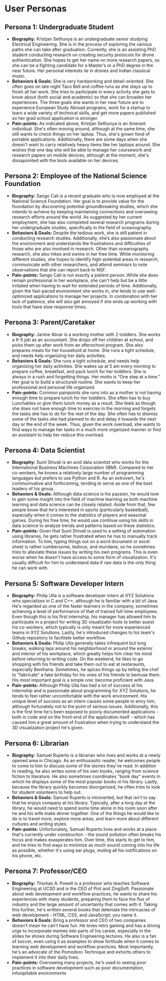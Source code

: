# User Personas

## Persona 1: Undergraduate Student

- **Biography:** Kristjan Sethunya is an undergraduate senior studying Electrical Engineering. She is in the process of exploring the various paths she can take after graduation. Currently, she is an assisting PhD student conducting research on creating security protocols for drone authentication. She hopes to get her name on more research papers, so she can be a fighting candidate for a Master’s or a PhD degree in the near future. Her personal interests lie in drones and Indian classical music.
- **Behaviors & Goals:** She is very hardworking and detail-oriented. She often goes on late night Taco Bell and coffee runs as she stays up to finish all her work. She tries to participate in every activity she gets to know about (both social and academic) so that she can broaden her experiences. The three goals she wants in her near future are to experience European Study Abroad programs, work for a startup to learn a wide variety of technical skills, and get more papers published so her grad school application is stronger.
- **Pain-points:** As indicated above, Kristjan Sethunya is an itinerant individual. She's often moving around, although at the same time, she still wants to check things on her laptop. Thus, she's grown fond of portable applications. Additionally, there are some days when she doesn't want to carry relatively heavy items like her laptops around. She wishes that one day she will be able to manage her coursework and research papers on mobile devices, although at the moment, she's dissapointed with the tools available on her devices.

## Persona 2: Employee of the National Science Foundation

- **Biography:** Sango Cali is a recent graduate who is now employed at the National Science Foundation. Her goal is to provide value for the foundation by discovering potential groundbreaking studies, which she intends to achieve by keeping maintaining connections and overseeing research efforts around the world. As suggested by her current employment, she has also completed several research programs during her undergraduate studies, specifically in the field of oceanography.
- **Behaviors & Goals:** Despite the tedious work, she is still patient in conducting research studies. Additionally, she’s also passionate about the environment and understands the frustrations and difficulties of those who are also involved in research. Other than oceanography research, she also hikes and swims in her free time. While monitoring different studies, she hopes to identify high-potential areas in research, communicate with other researchers, and attend seminars to note observations that she can report back to NSF.
- **Pain-points:** Sango Cali is not exactly a patient person. While she does remain professional in her workplace, she can't help but be a little irritated when having to wait for extended periods of time. Additionally, given the fast-paced environment she works in, she tends to use well-optimized applications to manage her projects. In combination with her lack of patience, she will also get annoyed if she ends up working with tools that have slow response times.

## Persona 3: Parent/Caretaker

- **Biography:** Janine Abrar is a working mother with 2 toddlers. She works a 9-5 job as an accountant. She drops off her children at school, and picks them up after work from an afterschool program. She also prepares meals for her household at home. She runs a tight schedule, and needs help organizing her daily activities.
- **Behaviors & Goals:** She runs a tight schedule, and needs help organizing her daily activities. She wakes up at 5 am every morning to prepare coffee, breakfast, and pack lunch for her toddlers. She is always in a rush and forgetting things. Her motto is “One step at a time.” Her goal is to build a structured routine. She wants to keep her professional and personal life organized.
- **Pain-points:** Common painpoints she runs into as a mother is not having enough time to prepare lunch for her toddlers. She often has to buy Lunchables or give them lunch money as a result. She feels as though she does not have enough time to exercise in the morning and forgets the tasks she has to do for the rest of the day. She often has to dismiss some of the tasks she had planned to do and delay it towards the next day or the end of the week. Thus, given the work overload, she wants to find ways to manage her tasks in a much more organized manner or find an assistant to help her reduce this overload.

## Persona 4: Data Scientist
- **Biography:** Sunil Shivali is an avid data scientist who works for the International Business Machines Corporation (IBM). Compared to her co-workers, he knows a relatively large number of programming languages but prefers to use Python and R. As an extrovert, he's communivative and forthcoming, tending to serve as one of the best leaders of his group.
- **Behaviors & Goals:** Although data science is his passion, he would love to gain some insight into the field of machine learning as both machine learning and data science can be closely related. Aside from that, few people know that he's interested in sports (particularly basketball), especially when it comes to the statistics of players and seasonal games. During his free time, he would use continue using his skills in data science to analyze trends and patterns based on these statistics.
- **Pain-points:** Given that Sunil Shivali is used to a setting of automation using libraries, he gets rather frustrated when he has to manually track information. To him, typing things out on a word document or excel sheet is rather cumbersome, tedious, and mundane, so he sometimes tries to alleviate these issues by writing his own programs. This is even worse when he doesn't have access to some form of visualization. It's usually difficult for him to understand data if raw data is the only thing he can work with.

## Persona 5: Software Developer Intern
- **Biography:** Philip Ulla is a software developer intern at XYZ Solutions who specializes in C and C++, although he is familiar with a bit of Java. He's regarded as one of the faster learners in the company, sometimes achieving a level of performance of that of trained full-time employees. Even though this is his first internship, his manager has allowed him to participate in a project for writing 3D visualizatin tools to better assist his co-workers, which typically is only meant for more experienced teams in XYZ Solutions. Lastly, he's introduced changes to his team's Github repository to facilitate better workflow.
- **Behaviors & Goals:** Philip Ulla generally takes infrequent but long breaks, walking laps around his neighborhood or around the exterior and interior of his workplace, which greatly helps him clear his mind before returning to writing code. On the weekend, he likes to go shopping with his friends and take them out to eat at restaraunts, especially Benihana. Sometimes, he spices things up by telling the chef to "fabricate" a fake birthday for his ones of his friends to bemuse them. His most important goal is a simple one: become proficient with Java.
- **Pain-points:** Although Philip Ulla has had a lot of success at his internship and is passionate about programming for XYZ Solutions, he tends to feel rather uncomfortable with the work environment. His unique level of success as an intern causes some people to envy him, although fortunately not to the point of serious issues. Additionally, this is the first time he's been exposed to poorly documented applications - both in code and on the front-end of the application itself - which has caused him a great amount of frustration when trying to understand the 3D visualization project he's given.

## Persona 6: Librarian
- **Biography:** Samuel Ruperto is a librarian who lives and works at a newly opened area in Chicago. As an enthusiastic reader, he welcomes people to come to him to discuss some of the stories they've read. In addition to reading, he also writes some of his own books, ranging from science fiction to literature. He also sometimes coordinates "book day" events in which he displays some of the most popular books in his library. Lastly, because the library quickly becomes disorganized, he often tries to look for student volunteers to help out.
- **Behaviors & Goals:** Samuel Ruperto is introverted, but that isn't to say that he enjoys company at his library. Typically, after a long day at the library, he would need to spend some time alone in his room soon after he and his wife make dinner together. One of the things he would like to do is to travel more, explore more areas, and learn more about different cultures and writing styles.
- **Pain-points:** Unfortunately, Samuel Ruperto lives and works at a place that's currently under construction - the sound pollution often breaks his focus and makes exasperates him. Over time, this starts to get to him, and he tries to find ways to minimize as much sound coming into his life as possible, whether it's using ear plugs, muting all his notifications on his phone, etc.

## Persona 7: Professor/CEO
- **Biography:** Thomas A. Powell is a professor who teaches Software Engineering at UCSD and is the CEO of Pint and ZingSoft. Passionate about web development and workflow practices, he wants to share his experiences with many students, preparing them to face the flux of industry and the large amount of uncertainty that comes with it. Taking this further, he's written several books that deleniate the intricacies of web development - HTML, CSS, and JavaScript; you name it.
- **Behaviors & Goals:** Bring a professor and CEO of two companies doesn't mean he can't have fun. He loves retro gaming and has a strong urge to incorporate memes into parts of his career, especially in the slides he shows during Software Engineering lectures. He also is a fan of soccer, even using it as examples to show fortitude when it comes to learning web development and workflow practices. Most importantly, he's an advocate of the Pomodoro Technique and exhorts others to implement it into their daily lives.
- **Pain-points:** Overseeing many projects, he's used to seeing poor practices in software development such as poor documentation, inhospitable environments
